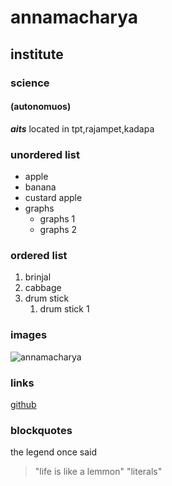 # annamacharya
## institute
### science
#### (autonomuos)

***aits*** located in tpt,rajampet,kadapa
### unordered list
* apple
* banana
* custard apple
* graphs 
    * graphs 1
    * graphs 2
 ### ordered list
 1. brinjal
 2. cabbage
 3. drum stick
       1. drum stick 1
  ### images
![annamacharya](https://www.google.com/maps/uv?hl=te&pb=!1s0x3a4d49b8ccc17129%3A0x52ac31398b7897eb!3m1!7e115!4shttps%3A%2F%2Flh5.googleusercontent.com%2Fp%2FAF1QipMsyR1Cout3_HAQs5n9qkhWaijLp6sc0nchWAjo%3Dw284-h160-k-no!5sannamacharya%20institute%20of%20technology%20and%20sciences%20-%20Google%20%E0%B0%B6%E0%B1%8B%E0%B0%A7%E0%B0%A8!15sCAQ&imagekey=!1e10!2sAF1QipMsyR1Cout3_HAQs5n9qkhWaijLp6sc0nchWAjo&sa=X&ved=2ahUKEwi-94PFwILoAhXM4zgGHYyBBA0QoiowE3oECBAQBg)    
### links
[github](http://github.com)
### blockquotes
the legend once said
> "life is like a lemmon"
"literals"
